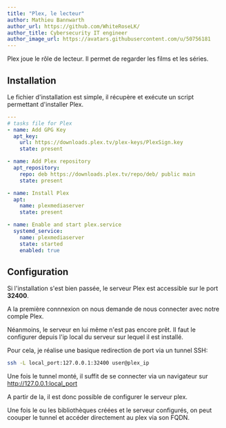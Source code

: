 ```yaml
---
title: "Plex, le lecteur"
author: Mathieu Bannwarth
author_url: https://github.com/WhiteRoseLK/
author_title: Cybersecurity IT engineer
author_image_url: https://avatars.githubusercontent.com/u/50756181
---
```


Plex joue le rôle de lecteur. Il permet de regarder les films et les séries.

## Installation

Le fichier d'installation est simple, il récupère et exécute un script permettant d'installer Plex.

```YAML title="tasks/main.yml"
---
# tasks file for Plex
- name: Add GPG Key
  apt_key:
    url: https://downloads.plex.tv/plex-keys/PlexSign.key
    state: present

- name: Add Plex repository
  apt_repository:
    repo: deb https://downloads.plex.tv/repo/deb/ public main
    state: present

- name: Install Plex
  apt:
    name: plexmediaserver
    state: present

- name: Enable and start plex.service
  systemd_service:
    name: plexmediaserver
    state: started
    enabled: true
```

## Configuration

Si l'installation s'est bien passée, le serveur Plex est accessible sur le port **32400**.

A la première connnexion on nous demande de nous connecter avec notre comple Plex.

Néanmoins, le serveur en lui même n'est pas encore prêt. Il faut le configurer depuis l'ip local du serveur sur lequel il est installé.

Pour cela, je réalise une basique redirection de port via un tunnel SSH:

```bash
ssh -L local_port:127.0.0.1:32400 user@plex_ip
```

Une fois le tunnel monté, il suffit de se connecter via un navigateur sur http://127.0.0.1:local_port

A partir de la, il est donc possible de configurer le serveur plex.

Une fois le ou les bibliothèques créées et le serveur configurés, on peut coouper le tunnel et accéder directement au plex via son FQDN.